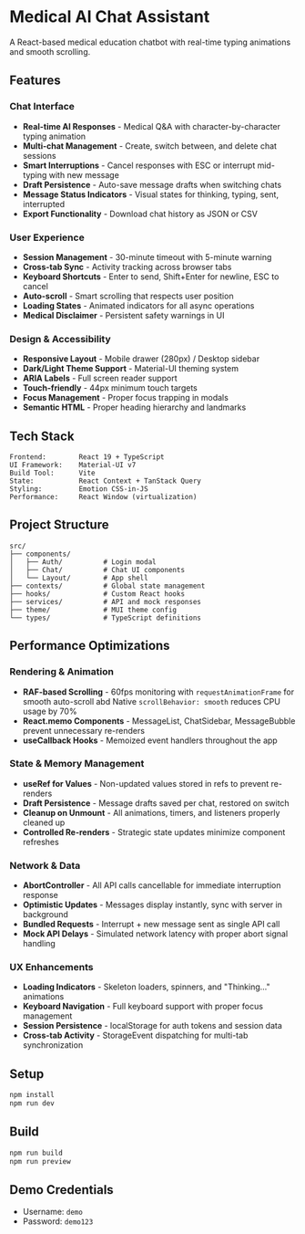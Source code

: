 # Medical AI Chat Assistant

A React-based medical education chatbot with real-time typing animations and smooth scrolling.

## Features

### Chat Interface
- **Real-time AI Responses** - Medical Q&A with character-by-character typing animation
- **Multi-chat Management** - Create, switch between, and delete chat sessions
- **Smart Interruptions** - Cancel responses with ESC or interrupt mid-typing with new message
- **Draft Persistence** - Auto-save message drafts when switching chats
- **Message Status Indicators** - Visual states for thinking, typing, sent, interrupted
- **Export Functionality** - Download chat history as JSON or CSV

### User Experience
- **Session Management** - 30-minute timeout with 5-minute warning
- **Cross-tab Sync** - Activity tracking across browser tabs
- **Keyboard Shortcuts** - Enter to send, Shift+Enter for newline, ESC to cancel
- **Auto-scroll** - Smart scrolling that respects user position
- **Loading States** - Animated indicators for all async operations
- **Medical Disclaimer** - Persistent safety warnings in UI

### Design & Accessibility
- **Responsive Layout** - Mobile drawer (280px) / Desktop sidebar
- **Dark/Light Theme Support** - Material-UI theming system
- **ARIA Labels** - Full screen reader support
- **Touch-friendly** - 44px minimum touch targets
- **Focus Management** - Proper focus trapping in modals
- **Semantic HTML** - Proper heading hierarchy and landmarks

## Tech Stack

```
Frontend:        React 19 + TypeScript
UI Framework:    Material-UI v7
Build Tool:      Vite
State:           React Context + TanStack Query
Styling:         Emotion CSS-in-JS
Performance:     React Window (virtualization)
```

## Project Structure

```
src/
├── components/
│   ├── Auth/          # Login modal
│   ├── Chat/          # Chat UI components
│   └── Layout/        # App shell
├── contexts/          # Global state management
├── hooks/             # Custom React hooks
├── services/          # API and mock responses
├── theme/             # MUI theme config
└── types/             # TypeScript definitions
```

## Performance Optimizations

### Rendering & Animation
- **RAF-based Scrolling** - 60fps monitoring with `requestAnimationFrame` for smooth auto-scroll abd Native `scrollBehavior: smooth` reduces CPU usage by 70%
- **React.memo Components** - MessageList, ChatSidebar, MessageBubble prevent unnecessary re-renders
- **useCallback Hooks** - Memoized event handlers throughout the app

### State & Memory Management
- **useRef for Values** - Non-updated values stored in refs to prevent re-renders
- **Draft Persistence** - Message drafts saved per chat, restored on switch
- **Cleanup on Unmount** - All animations, timers, and listeners properly cleaned up
- **Controlled Re-renders** - Strategic state updates minimize component refreshes

### Network & Data
- **AbortController** - All API calls cancellable for immediate interruption response
- **Optimistic Updates** - Messages display instantly, sync with server in background
- **Bundled Requests** - Interrupt + new message sent as single API call
- **Mock API Delays** - Simulated network latency with proper abort signal handling

### UX Enhancements
- **Loading Indicators** - Skeleton loaders, spinners, and "Thinking..." animations
- **Keyboard Navigation** - Full keyboard support with proper focus management
- **Session Persistence** - localStorage for auth tokens and session data
- **Cross-tab Activity** - StorageEvent dispatching for multi-tab synchronization

  
## Setup

```bash
npm install
npm run dev
```

## Build

```bash
npm run build
npm run preview
```

## Demo Credentials

- Username: `demo`
- Password: `demo123`
